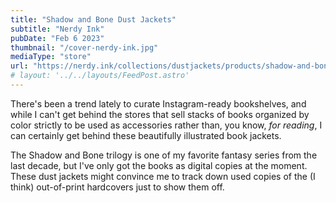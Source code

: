 ```yaml
---
title: "Shadow and Bone Dust Jackets"
subtitle: "Nerdy Ink"
pubDate: "Feb 6 2023"
thumbnail: "/cover-nerdy-ink.jpg"
mediaType: "store"
url: "https://nerdy.ink/collections/dustjackets/products/shadow-and-bone-dust-jackets"
# layout: '../../layouts/FeedPost.astro'
---
```


There's been a trend lately to curate Instagram-ready bookshelves, and while I can't get behind the stores that sell stacks of books organized by color strictly to be used as accessories rather than, you know, _for reading_, I can certainly get behind these beautifully illustrated book jackets. 

The Shadow and Bone trilogy is one of my favorite fantasy series from the last decade, but I've only got the books as digital copies at the moment. These dust jackets might convince me to track down used copies of the (I think) out-of-print hardcovers just to show them off. 